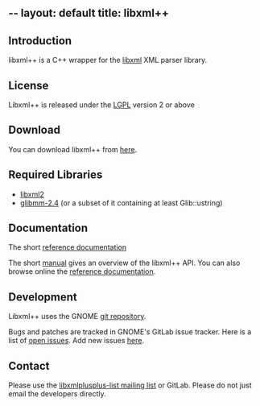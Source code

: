--
layout: default
title: libxml++
--

## Introduction

libxml++ is a C++ wrapper for the [libxml](http://www.xmlsoft.org) XML parser library.

## License

Libxml++ is released under the [LGPL](http://www.gnu.org/licenses/lgpl.html#TOC1) version 2 or above

## Download

You can download libxml++ from [here](http://ftp.gnome.org/pub/GNOME/sources/libxml++/).

## Required Libraries

* [libxml2](http://www.xmlsoft.org/)
* [glibmm-2.4](http://www.gtkmm.org/) (or a subset of it containing at least Glib::ustring)

## Documentation

The short [reference documentation](http://library.gnome.org/devel/libxml++-tutorial/stable/)

The short [manual](http://library.gnome.org/devel/libxml++-tutorial/stable/) gives an overview of the libxml++ API. You can also browse online the [reference documentation](http://library.gnome.org/devel/libxml++/stable/).

## Development

Libxml++ uses the GNOME [git repository](https://gitlab.gnome.org/GNOME/libxmlplusplus/).

Bugs and patches are tracked in GNOME's GitLab issue tracker. Here is a list of [open issues](https://gitlab.gnome.org/GNOME/libxmlplusplus/issues). Add new issues [here](https://gitlab.gnome.org/GNOME/libxmlplusplus/issues/new).

## Contact

Please use the [libxmlplusplus-list mailing list](http://mail.gnome.org/mailman/listinfo/libxmlplusplus-list) or GitLab. Please do not just email the developers directly.
